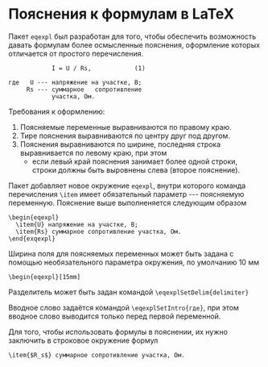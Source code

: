 Пояснения к формулам в LaTeX
========

Пакет `eqexpl` был разработан для того, чтобы обеспечить возможность
давать формулам более осмысленные пояснения, оформление которых
отличается от простого перечисления.

                I = U / Rs,            (1)

    где   U --- напряжение на участке, В;
	     Rs --- суммарное   сопротивление
		        участка, Ом.

Требования к оформлению:
1. Поясняемые переменные выравниваются по правому краю.
2. Тире пояснения выравниваются по центру друг под другом.
3. Пояснения выравниваются по ширине, последняя строка выравнивается
   по левому краю, при этом
   - если левый край пояснения занимает более одной строки, строки
     должны быть выровнены слева (второе пояснение).

Пакет добавляет новое окружение `eqexpl`, внутри которого команда
перечисления `\item` имеет обязательный параметр --- поясняемую
переменную.  Пояснение выше выполненяется следующим образом

    \begin{eqexpl}
      \item{U} напряжение на участке, В;
	  \item{Rs} суммарное сопротивление участка, Ом.
	\end{exqexpl}

Ширина поля для поясняемых переменных может быть задана с помощью
необязательного параметра окружения, по умолчанию 10 мм

    \begin{eqexpl}[15mm]

Разделитель может быть задан командой `\eqexplSetDelim{delimiter}`

Вводное слово задаётся командой `\eqexplSetIntro{где}`, при этом
вводное слово выводится только перед первой переменной.

Для того, чтобы использовать формулы в пояснении, их нужно заключить в
строковое окружение формул

    \item{$R_s$} суммарное сопротивление участка, Ом.

